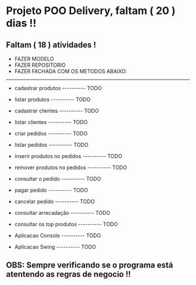 # Projeto POO Delivery, faltam ( 20 ) dias !!

<h2>Faltam ( 18 ) atividades !</h2>

- FAZER MODELO
- FAZER REPOSITORIO
- FAZER FACHADA COM OS METODOS ABAIXO:

<hr>

- cadastrar produtos        ----------  TODO
- listar produtos         ----------  TODO

- cadastrar clientes        ----------  TODO
- listar clientes         ----------  TODO

- criar pedidos        ----------  TODO
- listar pedidos        ----------  TODO

- inserir produtos no pedidos        ----------  TODO        
- remover produtos no pedidos        ----------  TODO

- consultar o pedido        ----------  TODO
- pagar pedido        ----------  TODO
- cancelar pedido        ----------  TODO
- consultar arrecadação        ----------  TODO
- consultar os top produtos        ----------  TODO

- Aplicacao Console        ----------  TODO
- Aplicacao Swing        ----------  TODO

<h2> OBS: Sempre verificando se o programa está atentendo as regras de negocio !! </h2>
